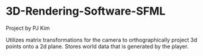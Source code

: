 # 3D-Rendering-Software-SFML
Project by PJ Kim

Utilizes matrix transformations for the camera to orthographically project 3d points onto a 2d plane.
Stores world data that is generated by the player.
